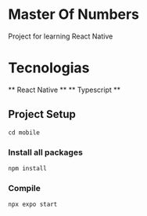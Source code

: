 # Master Of Numbers

Project for learning React Native

# Tecnologias

** React Native **
** Typescript **

## Project Setup

```
cd mobile
```

### Install all packages
```
npm install
```

### Compile
```
npx expo start
```
